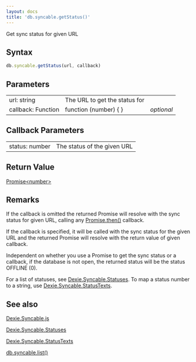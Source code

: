 ```yaml
---
layout: docs
title: 'db.syncable.getStatus()'
---
```


Get sync status for given URL

## Syntax

```javascript
db.syncable.getStatus(url, callback)
```

## Parameters
<table>
<tr><td>url: string</td><td>The URL to get the status for</td><td></td></tr>
<tr><td>callback: Function</td><td>function (number) { }</td><td><i>optional</i></td></tr>
</table>

## Callback Parameters
<table>
<tr><td>status: number</td><td>The status of the given URL</td></tr>
</table>

## Return Value

[Promise&lt;number&gt;](/docs/Promise/Promise)

## Remarks

If the callback is omitted the returned Promise will resolve with the sync status for given URL, calling any [Promise.then()](Promise.then()) callback.

If the callback is specified, it will be called with the sync status for the given URL and the returned Promise will resolve with the return value of given callback.

Independent on whether you use a Promise to get the sync status or a callback, if the database is not open, the returned status will be the status OFFLINE (0).

For a list of statuses, see [Dexie.Syncable.Statuses](/docs/Syncable/Dexie.Syncable.Statuses).
To map a status number to a string, use [Dexie.Syncable.StatusTexts](/docs/Syncable/Dexie.Syncable.StatusTexts).

## See also

[Dexie.Syncable.js](/docs/Syncable/Dexie.Syncable.js)

[Dexie.Syncable.Statuses](/docs/Syncable/Dexie.Syncable.Statuses)

[Dexie.Syncable.StatusTexts](/docs/Syncable/Dexie.Syncable.StatusTexts)

[db.syncable.list()](/docs/Syncable/db.syncable.list())
